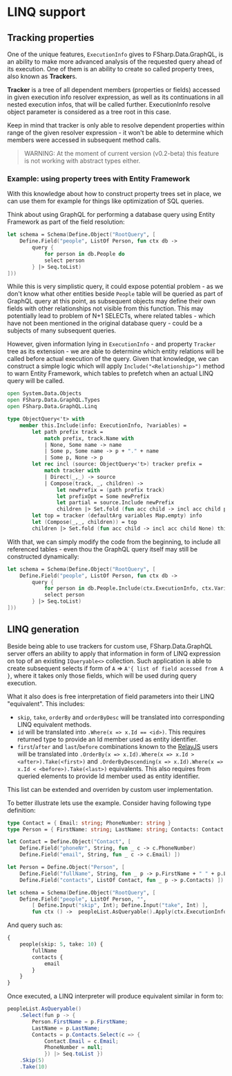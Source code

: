 LINQ support
========================

## Tracking properties

One of the unique features, `ExecutionInfo` gives to FSharp.Data.GraphQL, is an ability to make more advanced analysis of the requested query ahead of its execution. One of them is an ability to create so called property trees, also known as **Tracker**s.

**Tracker** is a tree of all dependent members (properties or fields) accessed in given execution info resolver expression, as well as its continuations in all nested execution infos, that will be called further. ExecutionInfo resolve object parameter is considered as a tree root in this case.

Keep in mind that tracker is only able to resolve dependent properties within range of the given resolver expression - it won't be able to determine which members were accessed in subsequent method calls.

> WARNING: At the moment of current version (v0.2-beta) this feature is not working with abstract types either.

### Example: using property trees with Entity Framework

With this knowledge about how to construct property trees set in place, we can use them for example for things like optimization of SQL queries.

Think about using GraphQL for performing a database query using Entity Framework as part of the field resolution:

```fsharp
let schema = Schema(Define.Object("RootQuery", [
    Define.Field("people", ListOf Person, fun ctx db ->
        query {
            for person in db.People do
            select person
        } |> Seq.toList)
]))
```

While this is very simplistic query, it could expose potential problem - as we don't know what other entities beside `People` table will be queried as part of GraphQL query at this point, as subsequent objects may define their own fields with other relationships not visible from this function. This may potentially lead to problem of N+1 SELECTs, where related tables - which have not been mentioned in the original database query - could be a subjects of many subsequent queries.

However, given information lying in `ExecutionInfo` - and property `Tracker` tree as its extension - we are able to determine which entity relations will be called before actual execution of the query. Given that knowledge, we can construct a simple logic which will apply `Include("<Relationship>")` method to warn Entity Framework, which tables to prefetch when an actual LINQ query will be called. 

```fsharp
open System.Data.Objects
open FSharp.Data.GraphQL.Types
open FSharp.Data.GraphQL.Linq

type ObjectQuery<'t> with
    member this.Include(info: ExecutionInfo, ?variables) =
        let path prefix track =
            match prefix, track.Name with
            | None, Some name -> name
            | Some p, Some name -> p + "." + name
            | Some p, None -> p
        let rec incl (source: ObjectQuery<'t>) tracker prefix =
            match tracker with
            | Direct(_,_) -> source
            | Compose(track, _, children) ->
                let newPrefix = (path prefix track)
                let prefixOpt = Some newPrefix
                let partial = source.Include newPrefix
                children |> Set.fold (fun acc child -> incl acc child prefixOpt) partial
        let top = tracker (defaultArg variables Map.empty) info
        let (Compose(_,_, children)) = top
        children |> Set.fold (fun acc child -> incl acc child None) this
```

With that, we can simply modify the code from the beginning, to include all referenced tables - even thou the GraphQL query itself may still be constructed dynamically:

```fsharp
let schema = Schema(Define.Object("RootQuery", [
    Define.Field("people", ListOf Person, fun ctx db ->
        query {
            for person in db.People.Include(ctx.ExecutionInfo, ctx.Variables) do
            select person
        } |> Seq.toList)
]))
```

## LINQ generation

Beside being able to use trackers for custom use, FSharp.Data.GraphQL server offers an ability to apply that information in form of LINQ expression on top of an existing `IQueryable<>` collection. Such application is able to create subsequent selects if form of `A` &rArr; `A'{ list of field acessed from A }`, where it takes only those fields, which will be used during query execution. 

What it also does is free interpretation of field parameters into their LINQ "equivalent". This includes:

- `skip`, `take`, `orderBy` and `orderByDesc` will be translated into corresponding LINQ equivalent methods.
- `id` will be translated into `.Where(x => x.Id == <id>)`. This requires returned type to provide an Id member used as entity identifier.
- `first`/`after` and `last`/`before` combinations known to the [RelayJS](https://facebook.github.io/relay/) users will be translated into `.OrderBy(x => x.Id).Where(x => x.Id > <after>).Take(<first>)` and `.OrderByDescending(x => x.Id).Where(x => x.Id < <before>).Take(<last>)` equivalents. This also requires from queried elements to provide Id member used as entity identifier.

This list can be extended and overriden by custom user implementation.

To better illustrate lets use the example. Consider having following type definition:

```fsharp
type Contact = { Email: string; PhoneNumber: string }
type Person = { FirstName: string; LastName: string; Contacts: Contact list }

let Contact = Define.Object("Contact", [
    Define.Field("phoneNr", String, fun _ c -> c.PhoneNumber)
    Define.Field("email", String, fun _ c -> c.Email) ])

let Person = Define.Object("Person", [
    Define.Field("fullName", String, fun _ p -> p.FirstName + " " + p.LastName)
    Define.Field("contacts", ListOf Contact, fun _ p -> p.Contacts) ])

let schema = Schema(Define.Object("RootQuery", [
    Define.Field("people", ListOf Person, "", 
        [ Define.Input("skip", Int); Define.Input("take", Int) ], 
        fun ctx () ->  peopleList.AsQueryable().Apply(ctx.ExecutionInfo, ctx.Variables) |> Seq.toList) ]))
```

And query such as:

```graphql
{
    people(skip: 5, take: 10) {
        fullName
        contacts {
            email
        }
    }
}
```

Once executed, a LINQ interpreter will produce equivalent similar in form to:

```csharp
peopleList.AsQueryable()
    .Select(fun p -> { 
        Person.FirstName = p.FirstName;
        LastName = p.LastName;
        Contacts = p.Contacts.Select(c => {
            Contact.Email = c.Email;
            PhoneNumber = null;
            }) |> Seq.toList })
    .Skip(5)
    .Take(10)
```